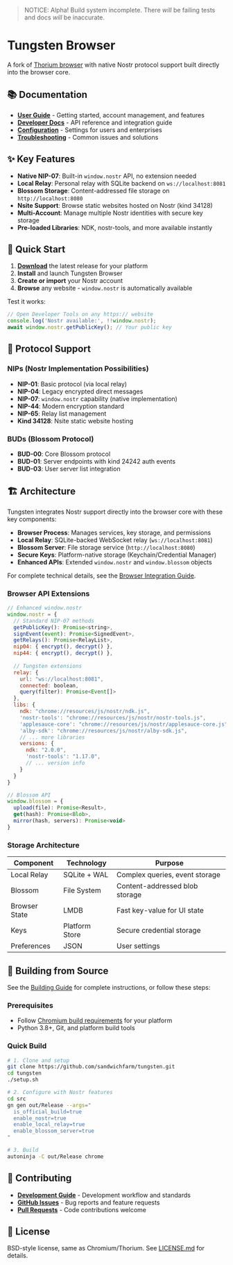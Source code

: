 > NOTICE: Alpha! Build system incomplete. There _will_ be failing tests and docs _will_ be inaccurate.

# Tungsten Browser

A fork of [Thorium browser](https://github.com/Alex313031/thorium) with native Nostr protocol support built directly into the browser core.

## 📚 Documentation

- **[User Guide](docs/user-guide/README.md)** - Getting started, account management, and features
- **[Developer Docs](docs/developer/README.md)** - API reference and integration guide  
- **[Configuration](docs/configuration/README.md)** - Settings for users and enterprises
- **[Troubleshooting](docs/troubleshooting/README.md)** - Common issues and solutions

## ✨ Key Features

- **Native NIP-07**: Built-in `window.nostr` API, no extension needed
- **Local Relay**: Personal relay with SQLite backend on `ws://localhost:8081`
- **Blossom Storage**: Content-addressed file storage on `http://localhost:8080`
- **Nsite Support**: Browse static websites hosted on Nostr (kind 34128)
- **Multi-Account**: Manage multiple Nostr identities with secure key storage
- **Pre-loaded Libraries**: NDK, nostr-tools, and more available instantly

## 🚀 Quick Start

1. **[Download](https://github.com/sandwichfarm/tungsten/releases)** the latest release for your platform
2. **Install** and launch Tungsten Browser
3. **Create or import** your Nostr account
4. **Browse** any website - `window.nostr` is automatically available

Test it works:
```javascript
// Open Developer Tools on any https:// website
console.log('Nostr available:', !!window.nostr);
await window.nostr.getPublicKey(); // Your public key
```

## 🔧 Protocol Support

### NIPs (Nostr Implementation Possibilities)
- **NIP-01**: Basic protocol (via local relay)
- **NIP-04**: Legacy encrypted direct messages  
- **NIP-07**: `window.nostr` capability (native implementation)
- **NIP-44**: Modern encryption standard
- **NIP-65**: Relay list management
- **Kind 34128**: Nsite static website hosting

### BUDs (Blossom Protocol)
- **BUD-00**: Core Blossom protocol
- **BUD-01**: Server endpoints with kind 24242 auth events
- **BUD-03**: User server list integration

## 🏗️ Architecture

Tungsten integrates Nostr support directly into the browser core with these key components:

- **Browser Process**: Manages services, key storage, and permissions
- **Local Relay**: SQLite-backed WebSocket relay (`ws://localhost:8081`)
- **Blossom Server**: File storage service (`http://localhost:8080`) 
- **Secure Keys**: Platform-native storage (Keychain/Credential Manager)
- **Enhanced APIs**: Extended `window.nostr` and `window.blossom` objects

For complete technical details, see the [Browser Integration Guide](memory/reference/Browser_Integration_Details.md).

### Browser API Extensions

```javascript
// Enhanced window.nostr
window.nostr = {
  // Standard NIP-07 methods
  getPublicKey(): Promise<string>,
  signEvent(event): Promise<SignedEvent>,
  getRelays(): Promise<RelayList>,
  nip04: { encrypt(), decrypt() },
  nip44: { encrypt(), decrypt() },
  
  // Tungsten extensions
  relay: {
    url: "ws://localhost:8081",
    connected: boolean,
    query(filter): Promise<Event[]>
  },
  libs: {
    ndk: "chrome://resources/js/nostr/ndk.js",
    'nostr-tools': "chrome://resources/js/nostr/nostr-tools.js",
    'applesauce-core': "chrome://resources/js/nostr/applesauce-core.js",
    'alby-sdk': "chrome://resources/js/nostr/alby-sdk.js",
    // ... more libraries
    versions: {
      ndk: "2.0.0",
      'nostr-tools': "1.17.0",
      // ... version info
    }
  }
}

// Blossom API
window.blossom = {
  upload(file): Promise<Result>,
  get(hash): Promise<Blob>,
  mirror(hash, servers): Promise<void>
}
```

### Storage Architecture

| Component | Technology | Purpose |
|-----------|------------|---------|
| Local Relay | SQLite + WAL | Complex queries, event storage |
| Blossom | File System | Content-addressed blob storage |
| Browser State | LMDB | Fast key-value for UI state |
| Keys | Platform Store | Secure credential storage |
| Preferences | JSON | User settings |

## 🔧 Building from Source

See the [Building Guide](docs/BUILDING.md) for complete instructions, or follow these steps:

### Prerequisites
- Follow [Chromium build requirements](https://chromium.googlesource.com/chromium/src/+/main/docs/get_the_code.md) for your platform
- Python 3.8+, Git, and platform build tools

### Quick Build
```bash
# 1. Clone and setup
git clone https://github.com/sandwichfarm/tungsten.git
cd tungsten
./setup.sh

# 2. Configure with Nostr features
cd src
gn gen out/Release --args="
  is_official_build=true 
  enable_nostr=true 
  enable_local_relay=true 
  enable_blossom_server=true
"

# 3. Build
autoninja -C out/Release chrome
```

## 🤝 Contributing

- **[Development Guide](CLAUDE.md)** - Development workflow and standards
- **[GitHub Issues](https://github.com/sandwichfarm/tungsten/issues)** - Bug reports and feature requests
- **[Pull Requests](https://github.com/sandwichfarm/tungsten/pulls)** - Code contributions welcome

## 📄 License

BSD-style license, same as Chromium/Thorium. See [LICENSE.md](LICENSE.md) for details.
